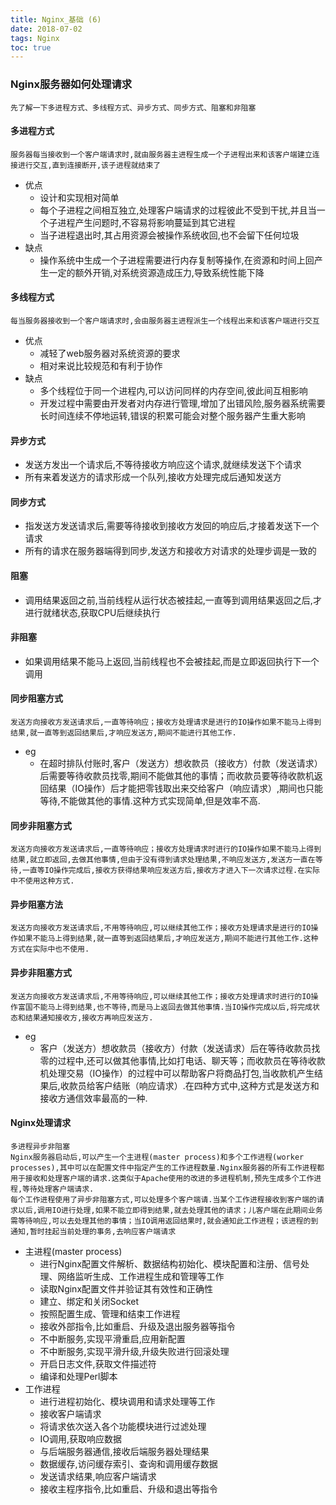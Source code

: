```yaml
---
title: Nginx_基础 (6)
date: 2018-07-02
tags: Nginx
toc: true
---
```


### Nginx服务器如何处理请求
    先了解一下多进程方式、多线程方式、异步方式、同步方式、阻塞和非阻塞

<!-- more -->

#### 多进程方式
    服务器每当接收到一个客户端请求时,就由服务器主进程生成一个子进程出来和该客户端建立连接进行交互,直到连接断开,该子进程就结束了
- 优点
    * 设计和实现相对简单
    * 每个子进程之间相互独立,处理客户端请求的过程彼此不受到干扰,并且当一个子进程产生问题时,不容易将影响蔓延到其它进程
    * 当子进程退出时,其占用资源会被操作系统收回,也不会留下任何垃圾
- 缺点
    * 操作系统中生成一个子进程需要进行内存复制等操作,在资源和时间上回产生一定的额外开销,对系统资源造成压力,导致系统性能下降

#### 多线程方式
    每当服务器接收到一个客户端请求时,会由服务器主进程派生一个线程出来和该客户端进行交互
- 优点
    * 减轻了web服务器对系统资源的要求
    * 相对来说比较规范和有利于协作
- 缺点
    * 多个线程位于同一个进程内,可以访问同样的内存空间,彼此间互相影响
    * 开发过程中需要由开发者对内存进行管理,增加了出错风险,服务器系统需要长时间连续不停地运转,错误的积累可能会对整个服务器产生重大影响

#### 异步方式
- 发送方发出一个请求后,不等待接收方响应这个请求,就继续发送下个请求
- 所有来着发送方的请求形成一个队列,接收方处理完成后通知发送方

#### 同步方式
- 指发送方发送请求后,需要等待接收到接收方发回的响应后,才接着发送下一个请求
- 所有的请求在服务器端得到同步,发送方和接收方对请求的处理步调是一致的

#### 阻塞
- 调用结果返回之前,当前线程从运行状态被挂起,一直等到调用结果返回之后,才进行就绪状态,获取CPU后继续执行

#### 非阻塞
- 如果调用结果不能马上返回,当前线程也不会被挂起,而是立即返回执行下一个调用

#### 同步阻塞方式
    发送方向接收方发送请求后,一直等待响应；接收方处理请求是进行的IO操作如果不能马上得到结果,就一直等到返回结果后,才响应发送方,期间不能进行其他工作.
- eg
    * 在超时排队付账时,客户（发送方）想收款员（接收方）付款（发送请求）后需要等待收款员找零,期间不能做其他的事情；而收款员要等待收款机返回结果（IO操作）后才能把零钱取出来交给客户（响应请求）,期间也只能等待,不能做其他的事情.这种方式实现简单,但是效率不高.

#### 同步非阻塞方式
    发送方向接收方发送请求后,一直等待响应；接收方处理请求时进行的IO操作如果不能马上得到结果,就立即返回,去做其他事情,但由于没有得到请求处理结果,不响应发送方,发送方一直在等待,一直等IO操作完成后,接收方获得结果响应发送方后,接收方才进入下一次请求过程.在实际中不使用这种方式.

#### 异步阻塞方法
    发送方向接收方发送请求后,不用等待响应,可以继续其他工作；接收方处理请求是进行的IO操作如果不能马上得到结果,就一直等到返回结果后,才响应发送方,期间不能进行其他工作.这种方式在实际中也不使用.

#### 异步非阻塞方式
    发送方向接收方发送请求后,不用等待响应,可以继续其他工作；接收方处理请求时进行的IO操作富国不能马上得到结果,也不等待,而是马上返回去做其他事情.当IO操作完成以后,将完成状态和结果通知接收方,接收方再响应发送方.
- eg
    * 客户（发送方）想收款员（接收方）付款（发送请求）后在等待收款员找零的过程中,还可以做其他事情,比如打电话、聊天等；而收款员在等待收款机处理交易（IO操作）的过程中可以帮助客户将商品打包,当收款机产生结果后,收款员给客户结账（响应请求）.在四种方式中,这种方式是发送方和接收方通信效率最高的一种.
 
#### Nginx处理请求
    多进程异步非阻塞
    Nginx服务器启动后,可以产生一个主进程(master process)和多个工作进程(worker processes),其中可以在配置文件中指定产生的工作进程数量.Nginx服务器的所有工作进程都用于接收和处理客户端的请求.这类似于Apache使用的改进的多进程机制,预先生成多个工作进程,等待处理客户端请求.
    每个工作进程使用了异步非阻塞方式,可以处理多个客户端请.当某个工作进程接收到客户端的请求以后,调用IO进行处理,如果不能立即得到结果,就去处理其他的请求；儿客户端在此期间业务需等待响应,可以去处理其他的事情；当IO调用返回结果时,就会通知此工作进程；该进程的到通知,暂时挂起当前处理的事务,去响应客户端请求
- 主进程(master process)
    * 进行Nginx配置文件解析、数据结构初始化、模块配置和注册、信号处理、网络监听生成、工作进程生成和管理等工作
    * 读取Nginx配置文件并验证其有效性和正确性
    * 建立、绑定和关闭Socket
    * 按照配置生成、管理和结束工作进程
    * 接收外部指令,比如重启、升级及退出服务器等指令
    * 不中断服务,实现平滑重启,应用新配置
    * 不中断服务,实现平滑升级,升级失败进行回滚处理
    * 开启日志文件,获取文件描述符
    * 编译和处理Perl脚本
- 工作进程
    * 进行进程初始化、模块调用和请求处理等工作
    * 接收客户端请求
    * 将请求依次送入各个功能模块进行过滤处理
    * IO调用,获取响应数据
    * 与后端服务器通信,接收后端服务器处理结果
    * 数据缓存,访问缓存索引、查询和调用缓存数据
    * 发送请求结果,响应客户端请求
    * 接收主程序指令,比如重启、升级和退出等指令

